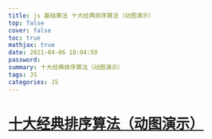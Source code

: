 ```yaml
---
title: js 基础算法 十大经典排序算法（动图演示）
top: false
cover: false
toc: true
mathjax: true
date: 2021-04-06 18:04:59
password:
summary: 十大经典排序算法（动图演示）
tags: JS
categories: JS
---
```


# [十大经典排序算法（动图演示）](https://www.cnblogs.com/onepixel/p/7674659.html)